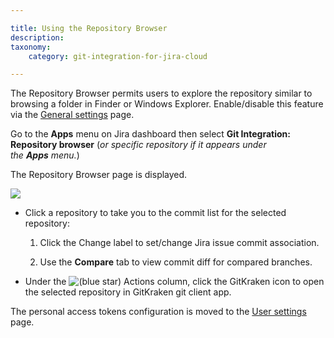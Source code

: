 ```yaml
---

title: Using the Repository Browser
description:
taxonomy:
    category: git-integration-for-jira-cloud

---
```

The Repository Browser permits users to explore the repository similar to browsing a folder in Finder or Windows Explorer. Enable/disable this feature via the [General settings](/git-integration-for-jira-cloud/General-Settings) page.

Go to the **Apps** menu on Jira dashboard then select **Git Integration: Repository browser** (_or specific repository if it appears under the **Apps** menu._)

The Repository Browser page is displayed.

![](https://bigbrassband.atlassian.net/wiki/download/attachments/923664546/gitcloud-repo-browser-sidebar-sel-default.png?version=1&modificationDate=1638358195004&cacheVersion=1&api=v2)

*   Click a repository to take you to the commit list for the selected repository:

    1.  Click the Change label to set/change Jira issue commit association.

    2.  Use the **Compare** tab to view commit diff for compared branches.

*   Under the ![(blue star)](https://bigbrassband.atlassian.net/wiki/s/-1639011364/6452/8b4898d3c114827e64ec143b4fa79bb76a6cfa5b/_/images/icons/emoticons/star_blue.png) Actions column, click the GitKraken icon to open the selected repository in GitKraken git client app.


The personal access tokens configuration is moved to the [User settings](/git-integration-for-jira-cloud/User-Settings) page.